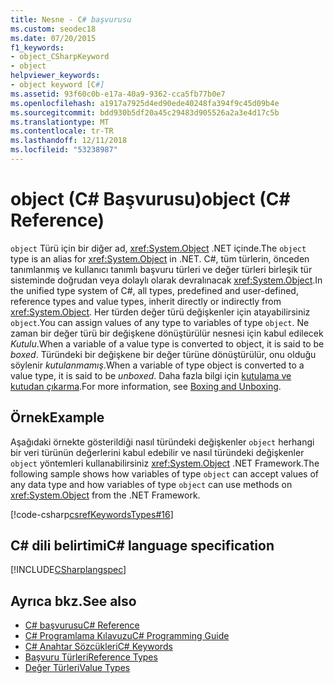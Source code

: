 ```yaml
---
title: Nesne - C# başvurusu
ms.custom: seodec18
ms.date: 07/20/2015
f1_keywords:
- object_CSharpKeyword
- object
helpviewer_keywords:
- object keyword [C#]
ms.assetid: 93f60c0b-e17a-40a9-9362-cca5fb77b0e7
ms.openlocfilehash: a1917a7925d4ed90ede40248fa394f9c45d09b4e
ms.sourcegitcommit: bdd930b5df20a45c29483d905526a2a3e4d17c5b
ms.translationtype: MT
ms.contentlocale: tr-TR
ms.lasthandoff: 12/11/2018
ms.locfileid: "53238987"
---
```

# <a name="object-c-reference"></a><span data-ttu-id="01b86-102">object (C# Başvurusu)</span><span class="sxs-lookup"><span data-stu-id="01b86-102">object (C# Reference)</span></span>

<span data-ttu-id="01b86-103">`object` Türü için bir diğer ad, <xref:System.Object> .NET içinde.</span><span class="sxs-lookup"><span data-stu-id="01b86-103">The `object` type is an alias for <xref:System.Object> in .NET.</span></span> <span data-ttu-id="01b86-104">C#, tüm türlerin, önceden tanımlanmış ve kullanıcı tanımlı başvuru türleri ve değer türleri birleşik tür sisteminde doğrudan veya dolaylı olarak devralınacak <xref:System.Object>.</span><span class="sxs-lookup"><span data-stu-id="01b86-104">In the unified type system of C#, all types, predefined and user-defined, reference types and value types, inherit directly or indirectly from <xref:System.Object>.</span></span> <span data-ttu-id="01b86-105">Her türden değer türü değişkenler için atayabilirsiniz `object`.</span><span class="sxs-lookup"><span data-stu-id="01b86-105">You can assign values of any type to variables of type `object`.</span></span> <span data-ttu-id="01b86-106">Ne zaman bir değer türü bir değişkene dönüştürülür nesnesi için kabul edilecek *Kutulu*.</span><span class="sxs-lookup"><span data-stu-id="01b86-106">When a variable of a value type is converted to object, it is said to be *boxed*.</span></span> <span data-ttu-id="01b86-107">Türündeki bir değişkene bir değer türüne dönüştürülür, onu olduğu söylenir *kutulanmamış*.</span><span class="sxs-lookup"><span data-stu-id="01b86-107">When a variable of type object is converted to a value type, it is said to be *unboxed*.</span></span> <span data-ttu-id="01b86-108">Daha fazla bilgi için [kutulama ve kutudan çıkarma](../../../csharp/programming-guide/types/boxing-and-unboxing.md).</span><span class="sxs-lookup"><span data-stu-id="01b86-108">For more information, see [Boxing and Unboxing](../../../csharp/programming-guide/types/boxing-and-unboxing.md).</span></span>

## <a name="example"></a><span data-ttu-id="01b86-109">Örnek</span><span class="sxs-lookup"><span data-stu-id="01b86-109">Example</span></span>

<span data-ttu-id="01b86-110">Aşağıdaki örnekte gösterildiği nasıl türündeki değişkenler `object` herhangi bir veri türünün değerlerini kabul edebilir ve nasıl türündeki değişkenler `object` yöntemleri kullanabilirsiniz <xref:System.Object> .NET Framework.</span><span class="sxs-lookup"><span data-stu-id="01b86-110">The following sample shows how variables of type `object` can accept values of any data type and how variables of type `object` can use methods on <xref:System.Object> from the .NET Framework.</span></span>

[!code-csharp[csrefKeywordsTypes#16](~/samples/snippets/csharp/VS_Snippets_VBCSharp/csrefKeywordsTypes/CS/keywordsTypes.cs#16)]

## <a name="c-language-specification"></a><span data-ttu-id="01b86-111">C# dili belirtimi</span><span class="sxs-lookup"><span data-stu-id="01b86-111">C# language specification</span></span>

[!INCLUDE[CSharplangspec](~/includes/csharplangspec-md.md)]

## <a name="see-also"></a><span data-ttu-id="01b86-112">Ayrıca bkz.</span><span class="sxs-lookup"><span data-stu-id="01b86-112">See also</span></span>

- [<span data-ttu-id="01b86-113">C# başvurusu</span><span class="sxs-lookup"><span data-stu-id="01b86-113">C# Reference</span></span>](../index.md)
- [<span data-ttu-id="01b86-114">C# Programlama Kılavuzu</span><span class="sxs-lookup"><span data-stu-id="01b86-114">C# Programming Guide</span></span>](../../programming-guide/index.md)
- [<span data-ttu-id="01b86-115">C# Anahtar Sözcükleri</span><span class="sxs-lookup"><span data-stu-id="01b86-115">C# Keywords</span></span>](index.md)
- [<span data-ttu-id="01b86-116">Başvuru Türleri</span><span class="sxs-lookup"><span data-stu-id="01b86-116">Reference Types</span></span>](reference-types.md)
- [<span data-ttu-id="01b86-117">Değer Türleri</span><span class="sxs-lookup"><span data-stu-id="01b86-117">Value Types</span></span>](value-types.md)